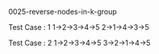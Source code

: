 
0025-reverse-nodes-in-k-group

Test Case : 1
1->2->3->4->5
2->1->4->3->5

Test Case : 2
1->2->3->4->5
3->2->1->4->5
